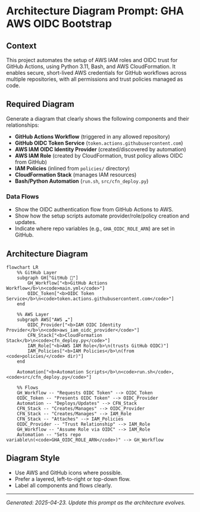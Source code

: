 # Architecture Diagram Prompt: GHA AWS OIDC Bootstrap

## Context
This project automates the setup of AWS IAM roles and OIDC trust for GitHub Actions, using Python 3.11, Bash, and AWS CloudFormation. It enables secure, short-lived AWS credentials for GitHub workflows across multiple repositories, with all permissions and trust policies managed as code.

## Required Diagram
Generate a diagram that clearly shows the following components and their relationships:

- **GitHub Actions Workflow** (triggered in any allowed repository)
- **GitHub OIDC Token Service** (`token.actions.githubusercontent.com`)
- **AWS IAM OIDC Identity Provider** (created/discovered by automation)
- **AWS IAM Role** (created by CloudFormation, trust policy allows OIDC from GitHub)
- **IAM Policies** (inlined from `policies/` directory)
- **CloudFormation Stack** (manages IAM resources)
- **Bash/Python Automation** (`run.sh`, `src/cfn_deploy.py`)

### Data Flows
- Show the OIDC authentication flow from GitHub Actions to AWS.
- Show how the setup scripts automate provider/role/policy creation and updates.
- Indicate where repo variables (e.g., `GHA_OIDC_ROLE_ARN`) are set in GitHub.

## Architecture Diagram

```mermaid
flowchart LR
    %% GitHub Layer
    subgraph GH["GitHub 🐙"]
        GH_Workflow["<b>GitHub Actions Workflow</b>\n<code>main.yml</code>"]
        OIDC_Token["<b>OIDC Token Service</b>\n<code>token.actions.githubusercontent.com</code>"]
    end

    %% AWS Layer
    subgraph AWS["AWS ☁️"]
        OIDC_Provider["<b>IAM OIDC Identity Provider</b>\n<code>aws_iam_oidc_provider</code>"]
        CFN_Stack["<b>CloudFormation Stack</b>\n<code>cfn_deploy.py</code>"]
        IAM_Role["<b>AWS IAM Role</b>\n(trusts GitHub OIDC)"]
        IAM_Policies["<b>IAM Policies</b>\n(from <code>policies/</code> dir)"]
    end

    Automation["<b>Automation Scripts</b>\n<code>run.sh</code>, <code>src/cfn_deploy.py</code>"]

    %% Flows
    GH_Workflow -- "Requests OIDC Token" --> OIDC_Token
    OIDC_Token -- "Presents OIDC Token" --> OIDC_Provider
    Automation -- "Deploys/Updates" --> CFN_Stack
    CFN_Stack -- "Creates/Manages" --> OIDC_Provider
    CFN_Stack -- "Creates/Manages" --> IAM_Role
    CFN_Stack -- "Attaches" --> IAM_Policies
    OIDC_Provider -- "Trust Relationship" --> IAM_Role
    GH_Workflow -- "Assume Role via OIDC" --> IAM_Role
    Automation -- "Sets repo variable\n(<code>GHA_OIDC_ROLE_ARN</code>)" --> GH_Workflow
```

## Diagram Style
- Use AWS and GitHub icons where possible.
- Prefer a layered, left-to-right or top-down flow.
- Label all components and flows clearly.

---

*Generated: 2025-04-23. Update this prompt as the architecture evolves.*
